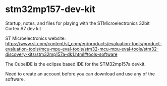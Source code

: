 # stm32mp157-dev-kit
Startup, notes, and files for playing with the STMicroelectronics 32bit Cortex A7 dev kit

ST Microelectronics website:
https://www.st.com/content/st_com/en/products/evaluation-tools/product-evaluation-tools/mcu-mpu-eval-tools/stm32-mcu-mpu-eval-tools/stm32-discovery-kits/stm32mp157a-dk1.html#tools-software

The CubeIDE is the eclipse based IDE for the STM32mp157a devkit. 

Need to create an account before you can download and use any of the software. 
